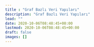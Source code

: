 ```yaml
---
title : "Graf Bazlı Veri Yapıları"
description: "Graf Bazlı Veri Yapıları"
lead: ""
date: 2020-10-06T08:48:45+00:00
lastmod: 2020-10-06T08:48:45+00:00
draft: false
images: []
---
```

